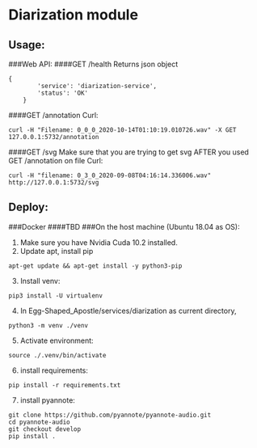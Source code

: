 # Diarization module
## Usage:
###Web API:
####GET /health
Returns json object
```
{
        'service': 'diarization-service',
        'status': 'OK'
    }
```
####GET /annotation
Curl:
```
curl -H "Filename: 0_0_0_2020-10-14T01:10:19.010726.wav" -X GET 127.0.0.1:5732/annotation
```
####GET /svg
Make sure that you are trying to get svg AFTER you used GET /annotation on file 
Curl:
```
curl -H "filename: 0_3_0_2020-09-08T04:16:14.336006.wav" http://127.0.0.1:5732/svg
```
## Deploy:
###Docker
####TBD
###On the host machine (Ubuntu 18.04 as OS):
1) Make sure you have Nvidia Cuda 10.2 installed.
2) Update apt, install pip
```
apt-get update && apt-get install -y python3-pip
```
3) Install venv:
```
pip3 install -U virtualenv
```
4) In Egg-Shaped_Apostle/services/diarization as current directory,
```
python3 -m venv ./venv
```
5) Activate environment:
```
source ./.venv/bin/activate
```
6) install requirements:
```
pip install -r requirements.txt
```
7) install pyannote:
```
git clone https://github.com/pyannote/pyannote-audio.git
cd pyannote-audio
git checkout develop
pip install .
```
